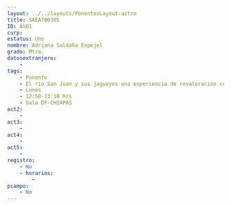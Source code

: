 ```yaml
---
layout: ../../layouts/PonentesLayout.astro
title: SAEA700305
ID: AS01
curp: 
estatus: Uno
nombre: Adriana Saldaña Espejel
grado: Mtra.
datosextranjero:
    - 
tags:
    - Ponente
    - El río San Juan y sus jagueyes una experiencia de revaloración colectiva
    - Lunes
    - 12:50-13:10 hrs
    - Sala DF-CHIAPAS
act2: 
    - 
act3: 
    - 
act4: 
    - 
act5: 
    - 
registro:
    - No
    - horarios:
        -
pcampo:
    - No
---
```

